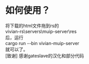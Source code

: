 # 如何使用？
将下载的html文件拖到rs的  
vivian-rs\servers\muip-server\res  
后，运行  
cargo run --bin vivian-muip-server  
就可以了。  
[致谢]
感谢gateslave的汉化和部分代码
